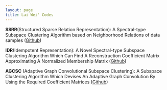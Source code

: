 ```yaml
---
layout: page
title: Lai Wei' Codes
---
```


**SSRR**(Structured Sparse Relation Representation): A Spectral-type Subspace Clustering Algorithm based on Neighborhood Relations of data samples ([Github](https://github.com/weilyshmtu/Subspace-clustering-via-structured-sparse-relation-representation))

**IDR**(Idempotent Representation): A Novel Spectral-type Subspace Clustering Algorithm Which Can Find A Reconstruction Coefficient Matrix Approximating A Normalized Membership Matrix ([Github](https://github.com/weilyshmtu/Learning-idempotent-representation-for-subspace-segmentation)) 


**AGCSC** (Adaptive Graph Convolutional Subspace Clustering): A Subspace Clustering Algorithm Which Devises An Adaptive Graph Convolution By Using the Required Coefficient Matrices ([Github](https://github.com/weilyshmtu/AGCSC)) 


